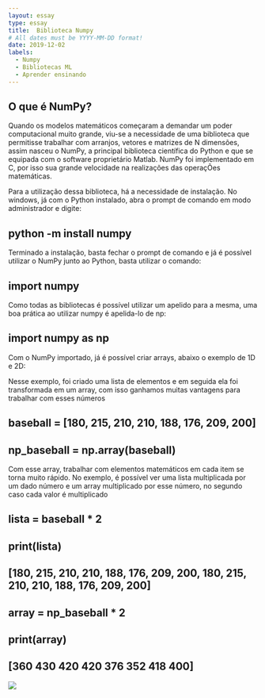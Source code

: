 ```yaml
---
layout: essay
type: essay
title:  Biblioteca Numpy
# All dates must be YYYY-MM-DD format!
date: 2019-12-02
labels:
  - Numpy
  - Bibliotecas ML
  - Aprender ensinando
---
```



## O que é NumPy?

<p>Quando os modelos matemáticos começaram a demandar um poder computacional muito grande, viu-se a necessidade de uma biblioteca que permitisse trabalhar com arranjos, vetores e matrizes de N dimensões, assim nasceu o NumPy, a principal biblioteca científica do Python e que se equipada com o software proprietário Matlab. NumPy foi implementado em C, por isso sua grande velocidade na realizações das operaçÕes matemáticas.</p>

<p>Para a utilização dessa biblioteca, há a necessidade de instalação. No windows, já com o Python instalado, abra o prompt de comando em modo administrador e digite: </p>

## python -m install numpy

<p>Terminado a instalação, basta fechar o prompt de comando e já é possível utilizar o NumPy junto ao Python, basta utilizar o comando:</p>

## import numpy

<p>Como todas as bibliotecas é possível utilizar um apelido para a mesma, uma boa prática ao utilizar numpy é apelida-lo de np:</p>

## import numpy as np

<p>Com o NumPy importado, já é possível criar arrays, abaixo o exemplo de 1D e 2D:</p>

<p>Nesse exemplo, foi criado uma lista de elementos e em seguida ela foi transformada em um array, com isso ganhamos muitas vantagens para trabalhar com esses números</p>

## baseball = [180, 215, 210, 210, 188, 176, 209, 200]

## np_baseball = np.array(baseball)

<p>Com esse array, trabalhar com elementos matemáticos em cada item se torna muito rápido. No exemplo, é possível ver uma lista multiplicada por um dado número e um array multiplicado por esse número, no segundo caso cada valor é multiplicado</p>

## lista = baseball * 2
## print(lista)
## [180, 215, 210, 210, 188, 176, 209, 200, 180, 215, 210, 210, 188, 176, 209, 200]

## array = np_baseball * 2
## print(array)
## [360 430 420 420 376 352 418 400]






<img class="ui fluid image" src="../images/imagem">
